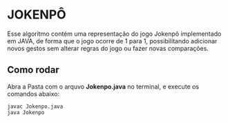 # JOKENPÔ

Esse algoritmo contém uma representação do jogo Jokenpô implementado em JAVA, de forma que o jogo ocorre de 1 para 1, possibilitando adicionar novos gestos sem alterar regras do jogo ou fazer novas comparações.

## Como rodar

Abra a Pasta com o arquvo **Jokenpo.java** no terminal, e execute os comandos abaixo:

```Terminal
javac Jokenpo.java
java Jokenpo
```
